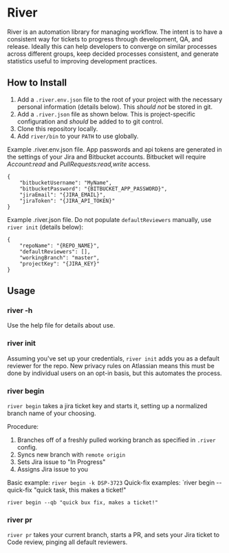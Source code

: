 # River

River is an automation library for managing workflow. The intent is to have a
consistent way for tickets to progress through development, QA, and release.
Ideally this can help developers to converge on similar processes across different
groups, keep decided processes consistent, and generate statistics useful to improving
development practices.

## How to Install

1. Add a `.river.env.json` file to the root of your project with the necessary personal
   information (details below). This _should not_ be stored in git.
2. Add a `.river.json` file as shown below. This is project-specific configuration
   and _should_ be added to to git control.
3. Clone this repository locally.
4. Add `river/bin` to your `PATH` to use globally.

Example .river.env.json file. App passwords and api tokens are generated in the settings of your
Jira and Bitbucket accounts. Bitbucket will require _Account:read_ and _PullRequests:read,write_ access.

```
{
    "bitbucketUsername": "MyName",
    "bitbucketPassword": "{BITBUCKET_APP_PASSWORD}",
    "jiraEmail": "{JIRA_EMAIL}",
    "jiraToken": "{JIRA_API_TOKEN}"
}

```

Example .river.json file. Do not populate `defaultReviewers` manually, use `river init` (details below):

```
{
    "repoName": "{REPO_NAME}",
    "defaultReviewers": [],
    "workingBranch": "master",
    "projectKey": "{JIRA_KEY}"
}

```

## Usage

### river -h

Use the help file for details about use.

### river init

Assuming you've set up your credentials, `river init` adds you as a default reviewer for the repo. New
privacy rules on Atlassian means this must be done by individual users on an opt-in basis, but this automates
the process.

### river begin

`river begin` takes a jira ticket key and starts it, setting up a normalized
branch name of your choosing.

Procedure:

1. Branches off of a freshly pulled working branch as specified in `.river` config.
2. Syncs new branch with `remote origin`
3. Sets Jira issue to "In Progress"
4. Assigns Jira issue to you

Basic example: `river begin -k DSP-3723`
Quick-fix examples:
`river begin --quick-fix "quick task, this makes a ticket!"

`river begin --qb "quick bux fix, makes a ticket!"`

### river pr

`river pr` takes your current branch, starts a PR, and sets your Jira ticket to Code review,
pinging all default reviewers.

